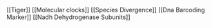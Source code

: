 [[Tiger]]
[[Molecular clocks]]
[[Species Divergence]]
[[Dna Barcoding Marker]]
[[Nadh Dehydrogenase Subunits]]
